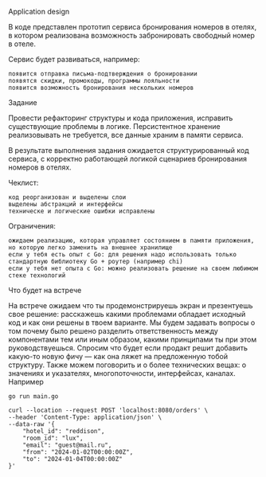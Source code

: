 Application design

В коде представлен прототип сервиса бронирования номеров в отелях, в котором реализована возможность забронировать свободный номер в отеле.

Сервис будет развиваться, например:

    появится отправка письма-подтверждения о бронировании
    появятся скидки, промокоды, программы лояльности
    появится возможность бронирования нескольких номеров

Задание

Провести рефакторинг структуры и кода приложения, исправить существующие проблемы в логике. Персистентное хранение реализовывать не требуется, все данные храним в памяти сервиса.

В результате выполнения задания ожидается структурированный код сервиса, с корректно работающей логикой сценариев бронирования номеров в отелях.

Чеклист:

    код реорганизован и выделены слои
    выделены абстракций и интерфейсы
    техническе и логические ошибки исправлены

Ограничения:

    ожидаем реализацию, которая управляет состоянием в памяти приложения, но которую легко заменить на внешнее хранилище
    если у тебя есть опыт с Go: для решения надо использовать только стандартную библиотеку Go + роутер (например chi)
    если у тебя нет опыта с Go: можно реализовать решение на своем любимом стеке технологий

Что будет на встрече

На встрече ожидаем что ты продемонстрируешь экран и презентуешь свое решение: расскажешь какими проблемами обладает исходный код и как они решены в твоем варианте. Мы будем задавать вопросы о том почему было решено разделить ответственность между компонентами тем или иным образом, какими принципами ты при этом руководствуешься. Спросим что будет если продакт решит добавить какую-то новую фичу — как она ляжет на предложенную тобой структуру. Также можем поговорить и о более технических вещах: о значениях и указателях, многопоточности, интерфейсах, каналах.
Например

```shell
go run main.go

curl --location --request POST 'localhost:8080/orders' \
--header 'Content-Type: application/json' \
--data-raw '{
    "hotel_id": "reddison",
    "room_id": "lux",
    "email": "guest@mail.ru",
    "from": "2024-01-02T00:00:00Z",
    "to": "2024-01-04T00:00:00Z"
}'
```
